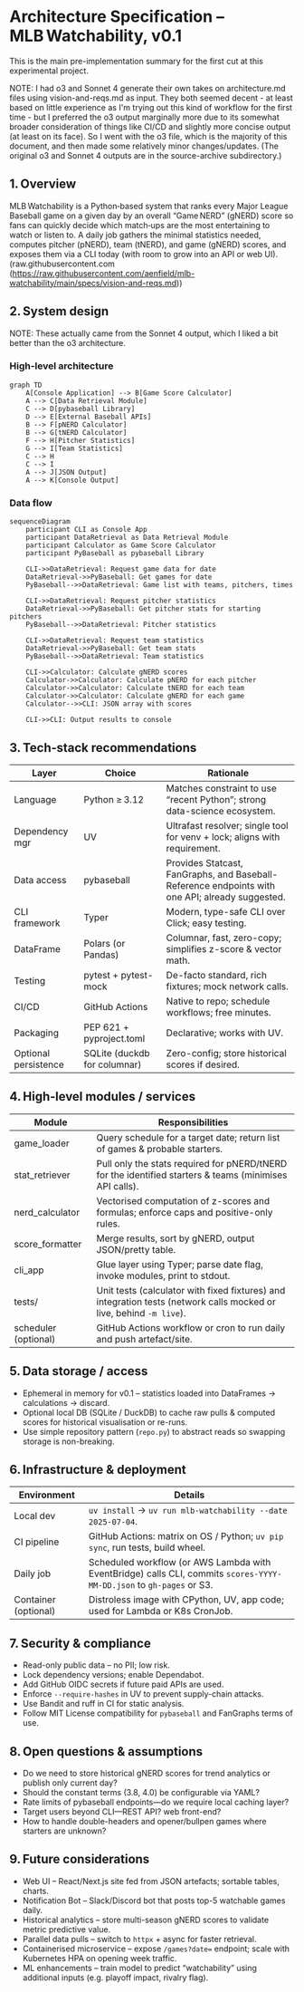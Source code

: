# Architecture Specification – MLB Watchability, v0.1

This is the main pre-implementation summary for the first cut at this experimental project.

NOTE: I had o3 and Sonnet 4 generate their own takes on architecture.md files using vision-and-reqs.md as input. They both seemed decent - at least based on little experience as I'm trying out this kind of workflow for the first time - but I preferred the o3 output marginally more due to its somewhat broader consideration of things like CI/CD and slightly more concise output (at least on its face). So I went with the o3 file, which is the majority of this document, and then made some relatively minor changes/updates. (The original o3 and Sonnet 4 outputs are in the source-archive subdirectory.)

## 1. Overview

MLB Watchability is a Python‑based system that ranks every Major League Baseball game on a given day by an overall “Game NERD” (gNERD) score so fans can quickly decide which match‑ups are the most entertaining to watch or listen to. A daily job gathers the minimal statistics needed, computes pitcher (pNERD), team (tNERD), and game (gNERD) scores, and exposes them via a CLI today (with room to grow into an API or web UI). (raw.githubusercontent.com (https://raw.githubusercontent.com/aenfield/mlb-watchability/main/specs/vision-and-reqs.md))

## 2. System design

NOTE: These actually came from the Sonnet 4 output, which I liked a bit better than the o3 architecture.

### High-level architecture

```mermaid
graph TD
    A[Console Application] --> B[Game Score Calculator]
    A --> C[Data Retrieval Module]
    C --> D[pybaseball Library]
    D --> E[External Baseball APIs]
    B --> F[pNERD Calculator]
    B --> G[tNERD Calculator]
    F --> H[Pitcher Statistics]
    G --> I[Team Statistics]
    C --> H
    C --> I
    A --> J[JSON Output]
    A --> K[Console Output]
```

### Data flow

```mermaid
sequenceDiagram
    participant CLI as Console App
    participant DataRetrieval as Data Retrieval Module
    participant Calculator as Game Score Calculator
    participant PyBaseball as pybaseball Library

    CLI->>DataRetrieval: Request game data for date
    DataRetrieval->>PyBaseball: Get games for date
    PyBaseball-->>DataRetrieval: Game list with teams, pitchers, times

    CLI->>DataRetrieval: Request pitcher statistics
    DataRetrieval->>PyBaseball: Get pitcher stats for starting pitchers
    PyBaseball-->>DataRetrieval: Pitcher statistics

    CLI->>DataRetrieval: Request team statistics
    DataRetrieval->>PyBaseball: Get team stats
    PyBaseball-->>DataRetrieval: Team statistics

    CLI->>Calculator: Calculate gNERD scores
    Calculator->>Calculator: Calculate pNERD for each pitcher
    Calculator->>Calculator: Calculate tNERD for each team
    Calculator->>Calculator: Calculate gNERD for each game
    Calculator-->>CLI: JSON array with scores

    CLI->>CLI: Output results to console
```

## 3. Tech‑stack recommendations

| Layer                | Choice                       | Rationale                                                                                       |
| -------------------- | ---------------------------- | ----------------------------------------------------------------------------------------------- |
| Language             | Python ≥ 3.12                | Matches constraint to use “recent Python”; strong data-science ecosystem.                       |
| Dependency mgr       | UV                           | Ultrafast resolver; single tool for venv + lock; aligns with requirement.                       |
| Data access          | pybaseball                   | Provides Statcast, FanGraphs, and Baseball-Reference endpoints with one API; already suggested. |
| CLI framework        | Typer                        | Modern, type-safe CLI over Click; easy testing.                                                 |
| DataFrame            | Polars (or Pandas)           | Columnar, fast, zero-copy; simplifies z-score & vector math.                                    |
| Testing              | pytest + pytest-mock         | De-facto standard, rich fixtures; mock network calls.                                           |
| CI/CD                | GitHub Actions               | Native to repo; schedule workflows; free minutes.                                               |
| Packaging            | PEP 621 + pyproject.toml     | Declarative; works with UV.                                                                     |
| Optional persistence | SQLite (duckdb for columnar) | Zero-config; store historical scores if desired.                                                |

## 4. High‑level modules / services

| Module               | Responsibilities                                                                                                    |
| -------------------- | ------------------------------------------------------------------------------------------------------------------- |
| game_loader          | Query schedule for a target date; return list of games & probable starters.                                         |
| stat_retriever       | Pull only the stats required for pNERD/tNERD for the identified starters & teams (minimises API calls).             |
| nerd_calculator      | Vectorised computation of z-scores and formulas; enforce caps and positive-only rules.                              |
| score_formatter      | Merge results, sort by gNERD, output JSON/pretty table.                                                             |
| cli_app              | Glue layer using Typer; parse date flag, invoke modules, print to stdout.                                           |
| tests/               | Unit tests (calculator with fixed fixtures) and integration tests (network calls mocked or live, behind `-m live`). |
| scheduler (optional) | GitHub Actions workflow or cron to run daily and push artefact/site.                                                |

## 5. Data storage / access

- Ephemeral in memory for v0.1 – statistics loaded into DataFrames → calculations → discard.
- Optional local DB (SQLite / DuckDB) to cache raw pulls & computed scores for historical visualisation or re-runs.
- Use simple repository pattern (`repo.py`) to abstract reads so swapping storage is non-breaking.

## 6. Infrastructure & deployment

| Environment          | Details                                                                                                              |
| -------------------- | -------------------------------------------------------------------------------------------------------------------- |
| Local dev            | `uv install` → `uv run mlb-watchability --date 2025-07-04`.                                                          |
| CI pipeline          | GitHub Actions: matrix on OS / Python; `uv pip sync`, run tests, build wheel.                                        |
| Daily job            | Scheduled workflow (or AWS Lambda with EventBridge) calls CLI, commits `scores-YYYY-MM-DD.json` to `gh-pages` or S3. |
| Container (optional) | Distroless image with CPython, UV, app code; used for Lambda or K8s CronJob.                                         |

## 7. Security & compliance

- Read-only public data – no PII; low risk.
- Lock dependency versions; enable Dependabot.
- Add GitHub OIDC secrets if future paid APIs are used.
- Enforce `--require-hashes` in UV to prevent supply-chain attacks.
- Use Bandit and ruff in CI for static analysis.
- Follow MIT License compatibility for `pybaseball` and FanGraphs terms of use.

## 8. Open questions & assumptions

- Do we need to store historical gNERD scores for trend analytics or publish only current day?
- Should the constant terms (3.8, 4.0) be configurable via YAML?
- Rate limits of pybaseball endpoints—do we require local caching layer?
- Target users beyond CLI—REST API? web front-end?
- How to handle double-headers and opener/bullpen games where starters are unknown?

## 9. Future considerations

- Web UI – React/Next.js site fed from JSON artefacts; sortable tables, charts.
- Notification Bot – Slack/Discord bot that posts top-5 watchable games daily.
- Historical analytics – store multi-season gNERD scores to validate metric predictive value.
- Parallel data pulls – switch to `httpx` + async for faster retrieval.
- Containerised microservice – expose `/games?date=` endpoint; scale with Kubernetes HPA on opening week traffic.
- ML enhancements – train model to predict “watchability” using additional inputs (e.g. playoff impact, rivalry flag).

```

```
